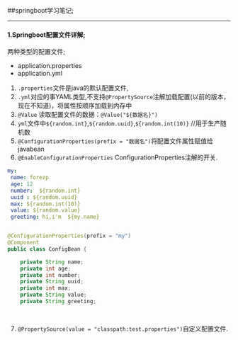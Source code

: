 ##springboot学习笔记;

*****
#### 1.Springboot配置文件详解;
两种类型的配置文件;

 * application.properties
 * application.yml
 
1. `.properties`文件是java的默认配置文件, 
2. `.yml`对应的事YAML类型,不支持`@PropertySource`注解加载配置(以前的版本，现在不知道)，将属性按顺序加载到内存中
3. `@Value` 读取配置文件的数据：`@Value("${数据名}")`
4.  `yml`文件中`${random.int}`,`${random.uuid}`,`${random.int(10)}` //用于生产随机数
5. `@ConfigurationProperties(prefix = "数据名")`将配置文件属性赋值给javabean
6. `@EnableConfigurationProperties` ConfigurationProperties注解的开关.
```yaml
my:
 name: forezp
 age: 12
 number:  ${random.int}
 uuid : ${random.uuid}
 max: ${random.int(10)}
 value: ${random.value}
 greeting: hi,i'm  ${my.name}
```
```java

@ConfigurationProperties(prefix = "my")
@Component
public class ConfigBean {

    private String name;
    private int age;
    private int number;
    private String uuid;
    private int max;
    private String value;
    private String greeting;

   
```
7. `@PropertySource(value = "classpath:test.properties")`自定义配置文件.